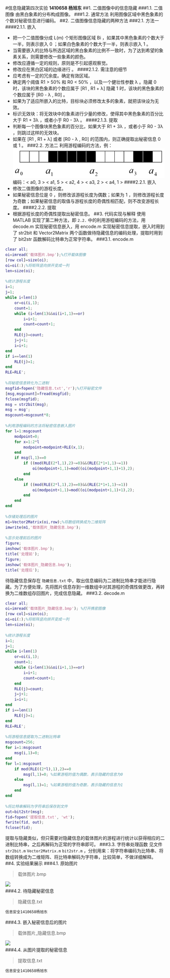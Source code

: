 #信息隐藏第四次实验
**1410658 杨旭东**
##1. 二值图像中的信息隐藏
###1.1. 二值图像
由黑白象素的分布构成图像。
###1.2. 通常方法
利用图像区域中黑色象素的个数对秘密信息进行编码。 
##2. 二值图像信息隐藏的两种方法
###2.1. 方法一
####2.1.1. 嵌入
- 把一个二值图像分成 L(m) 个矩形图像区域 Bi ，如果其中黑色象素的个数大于一半，则表示嵌入 0 ；如果白色象素的个数大于一半，则表示嵌入 1 。
- 当需要嵌入的比特与所选区域的黑白象素的比例不一致时，为了达到希望的象素关系，则需要修改一些象素的颜色。
- 修改应遵循一定的规则，原则是不引起感观察觉。
- 修改应在黑白区域的边缘进行 。
####2.1.2. 需注意的细节
- 应考虑有一定的冗余度。确定有效区域。
- 确定两个阈值 R1 > 50% 和 R0 < 50% ，以及一个健壮性参数 λ 。隐藏 0 时，该块的黑色象素的个数应属于 [R1 , R1 + λ] 隐藏 1 时，该块的黑色象素的个数应属于 [R0 - λ , R0] 。
- 如果为了适应所嵌入的比特，目标块必须修改太多的象素，就把该块设为无效。
- 标识无效块：将无效块中的象素进行少量的修改，使得其中黑色象素的百分比大于 R1 + 3λ ，或者小于 R0 - 3λ 。
####2.1.3. 提取
- 判断每一个图像块黑色象素的百分比，如果大于 R1 + 3λ ，或者小于 R0 - 3λ ，则跳过这样的无效块。
- 如果在 [R1 , R1 + λ] 或者 [R0 - λ , R0] 的范围内，则正确提取出秘密信息 0 或 1 。
###2.2. 方法二
利用游程编码的方法，例：
![](2.2.bmp)<br>
编码：< a0, 3 > < a1, 5 > < a2, 4 > < a3, 2 > < a4, 1 >
####2.2.1. 嵌入
- 修改二值图像的游程长度。
- 如果秘密信息位是 0 ，则修改该游程长度为偶数；如果为 1 ，则修改游程长度为奇数；如果秘密信息的取值与游程长度的奇偶性相匹配，则不改变游程长度。
####2.2.2. 提取
- 根据游程长度的奇偶性提取出秘密信息。
##3. 代码实现与解释
使用 MATLAB 实现了第二种方法，即 `2.2.` 中的利用游程编码的方法，用 decode.m 实现秘密信息嵌入，用 encode.m 实现秘密信息提取，嵌入时用到了 str2bit 和 Vector2Matrix 两个函数做待隐藏信息的编码处理，提取时用到了 bit2str 函数解码比特串为正常字符串。
###3.1. encode.m
```MATLAB
clear all;
oi=imread('载体图片.bmp');%打开载体图像
[row col]=size(oi);
oi=oi(:);%将矩阵竖向排开变成一列
len=size(oi);

%统计游程长度
i=1;
j=1;
while i<len(1)
    or=oi(i,1);
    count=1;
    while (i<len(1)&&oi(i+1,1)==or)
        i=i+1;
        count=count+1;
    end
    RLE(j)=count;
    j=j+1;
    i=i+1;
end
if i==len(1)
    RLE(j)=1;
end
RLE=RLE';

%将秘密信息转化为二进制
msgfid=fopen('隐藏信息.txt','r');%打开秘密文件
[msg,msgcount]=fread(msgfid);
fclose(msgfid);
msg = str2bit(msg);
msg = msg';
msgcount=msgcount*8;

%利用游程编码的方法将秘密信息嵌入图片
for l=1:msgcount
    modpoint=0;
    for x=1:2*l
        modpoint=modpoint+RLE(x,1);
    end
    if msg(l,1)==0
        if ((mod(RLE(2*l,1),2)~=0)&&(RLE(2*1+1,1)~=1))
            oi(modpoint+1,1)=mod((oi(modpoint+1,1)+1),2);
        end
    else
        if ((mod(RLE(2*l,1),2)==0)&&(RLE(2*1+1,1)~=1))
            oi(modpoint+1,1)=mod((oi(modpoint+1,1)+1),2);
        end
    end
end

%存储处理后的图片
m1=Vector2Matrix(oi,row);%将数组转换成为二维矩阵
imwrite(m1,'载体图片_隐藏信息.bmp');

%显示处理前后的图片
figure;
imshow('载体图片.bmp');
title('处理前');
figure;
imshow('载体图片_隐藏信息.bmp');
title('处理后');
```
待隐藏信息保存在 `隐藏信息.txt` 中，取出信息编码为二进制比特串才能进行隐藏。为了方便处理，先将图片信息存到一维数组中对其游程的奇偶性做更改，再转换为二维数组存回图片，完成信息隐藏。
###3.2. decode.m
```MATLAB
clear all;
oi=imread('载体图片_隐藏信息.bmp'); %打开携密图像
[row col]=size(oi);
oi=oi(:);%将矩阵竖向排开变成一列
len=size(oi);

%统计游程长度
i=1;
j=1;
while i<len(1)
    or=oi(i,1);
    count=1;
    while (i<len(1)&&oi(i+1,1)==or)
        i=i+1;
        count=count+1;
    end
    RLE(j)=count;
    j=j+1;
    i=i+1;
end
if i==len(1)
    RLE(j)=1;
end
RLE=RLE';

%将游程信息提取为二进制比特串
msgcount=256;
for i=1:msgcount
    msg(i,1)=0;
end
for l=1:msgcount
    if mod(RLE((2*l),1),2)==0 
        msg(l,1)=0; %如果游程的值为偶数，表示隐藏的信息为0
    else
        msg(l,1)=1; %如果游程的值为奇数，表示隐藏的信息为1
    end
end

%将比特串解码为字符串后保存到文件
out=bit2str(msg);
fid=fopen('提取信息.txt', 'wt');
fwrite(fid, out);
fclose(fid);
```
提取与隐藏类似，但只需要对隐藏信息的载体图片的游程进行统计以获得相应的二进制比特串，之后再解码为正常的字符串即可。
###3.3. 字符串处理函数
见文件 `str2bit.m` `Vector2Matrix.m` `bit2str.m` ，分别用来：将字符串编码为比特串、将数组转换成为二维矩阵、将比特串解码为字符串，比较简单，不做详细解释。
##4. 实验结果展示
###4.1. 原始图片
>载体图片.bmp

![](载体图片.bmp)<br>
###4.2. 待隐藏秘密信息
>隐藏信息.txt
```txt
信息安全1410658杨旭东
```
###4.3. 嵌入秘密信息后的图片
>载体图片_隐藏信息.bmp

![](载体图片_隐藏信息.bmp)<br>
###4.4. 从图片提取的秘密信息
>提取信息.txt
```txt
信息安全1410658杨旭东      
```